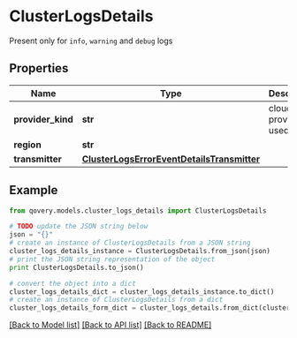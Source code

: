 # ClusterLogsDetails

Present only for `info`, `warning` and `debug` logs

## Properties

Name | Type | Description | Notes
------------ | ------------- | ------------- | -------------
**provider_kind** | **str** | cloud provider used | [optional] 
**region** | **str** |  | [optional] 
**transmitter** | [**ClusterLogsErrorEventDetailsTransmitter**](ClusterLogsErrorEventDetailsTransmitter.md) |  | [optional] 

## Example

```python
from qovery.models.cluster_logs_details import ClusterLogsDetails

# TODO update the JSON string below
json = "{}"
# create an instance of ClusterLogsDetails from a JSON string
cluster_logs_details_instance = ClusterLogsDetails.from_json(json)
# print the JSON string representation of the object
print ClusterLogsDetails.to_json()

# convert the object into a dict
cluster_logs_details_dict = cluster_logs_details_instance.to_dict()
# create an instance of ClusterLogsDetails from a dict
cluster_logs_details_form_dict = cluster_logs_details.from_dict(cluster_logs_details_dict)
```
[[Back to Model list]](../README.md#documentation-for-models) [[Back to API list]](../README.md#documentation-for-api-endpoints) [[Back to README]](../README.md)


